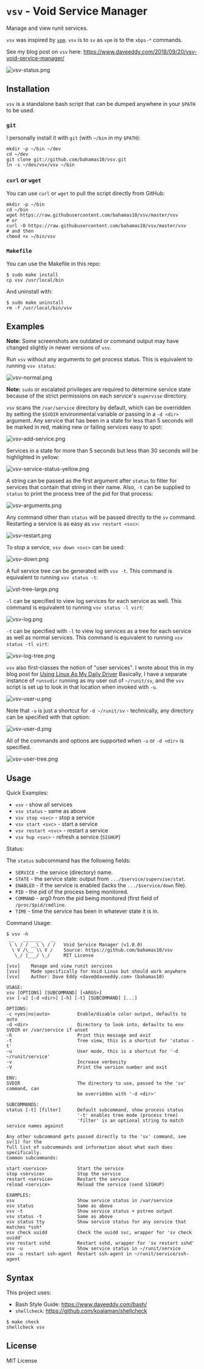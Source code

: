 `vsv` - Void Service Manager
============================

Manage and view runit services.

`vsv` was inspired by [`vpm`](https://github.com/netzverweigerer/vpm).  `vsv` is
to `sv` as `vpm` is to the `xbps-*` commands.

See my blog post on `vsv` here: https://www.daveeddy.com/2018/09/20/vsv-void-service-manager/

![vsv-status.png](screenshots/vsv-status.png)

Installation
------------

`vsv` is a standalone bash script that can be dumped anywhere in your `$PATH`
to be used.

### `git`

I personally install it with `git` (with `~/bin` in my `$PATH`):

    mkdir -p ~/bin ~/dev
    cd ~/dev
    git clone git://github.com/bahamas10/vsv.git
    ln -s ~/dev/vsv/vsv ~/bin

### `curl` or `wget`

You can use `curl` or `wget` to pull the script directly from GitHub:

    mkdir -p ~/bin
    cd ~/bin
    wget https://raw.githubusercontent.com/bahamas10/vsv/master/vsv
    # or
    curl -O https://raw.githubusercontent.com/bahamas10/vsv/master/vsv
    # and then
    chmod +x ~/bin/vsv

### `Makefile`

You can use the Makefile in this repo:

    $ sudo make install
    cp vsv /usr/local/bin

And uninstall with:

    $ sudo make uninstall
    rm -f /usr/local/bin/vsv

Examples
--------

**Note:** Some screenshots are outdated or command output may have changed
slightly in newer versions of `vsv`.

Run `vsv` without any arguments to get process status.  This is equivalent to
running `vsv status`:

![vsv-normal.png](screenshots/vsv-normal.png)

**Note:** `sudo` or escalated privileges are required to determine service state
because of the strict permissions on each service's `supervise` directory.

`vsv` scans the `/var/service` directory by default, which can be overridden by
setting the `$SVDIR` environmental variable or passing in a `-d <dir>` argument.
Any service that has been in a state for less than 5 seconds will be marked
in red, making new or failing services easy to spot:

![vsv-add-service.png](screenshots/vsv-add-service.png)

Services in a state for more than 5 seconds but less than 30 seconds will be
highlighted in yellow:

![vsv-service-status-yellow.png](screenshots/vsv-service-status-yellow.png)

A string can be passed as the first argument after `status` to filter for
services that contain that string in their name.  Also, `-t` can be supplied to
`status` to print the process tree of the pid for that process:

![vsv-arguments.png](screenshots/vsv-arguments.png)

Any command other than `status` will be passed directly to the `sv` command.
Restarting a service is as easy as `vsv restart <svc>`:

![vsv-restart.png](screenshots/vsv-restart.png)

To stop a service, `vsv down <svc>` can be used:

![vsv-down.png](screenshots/vsv-down.png)

A full service tree can be generated with `vsv -t`.  This command is equivalent
to running `vsv status -t`:

![vst-tree-large.png](screenshots/vst-tree-large.png)

`-l` can be specified to view log services for each service as well.  This
command is equivalent to running `vsv status -l virt`:

![vsv-log.png](screenshots/vsv-log.png)

`-t` can be specified with `-l` to view log services as a tree for each service
as well as normal services.  This command is equivalent to running `vsv status
-tl virt`:

![vsv-log-tree.png](screenshots/vsv-log-tree.png)

`vsv` also first-classes the notion of "user services".  I wrote about this in
my blog post for [Using Linux As My Daily
Driver](https://www.daveeddy.com/2018/09/15/using-void-linux-as-my-daily-driver/)
Basically, I have a separate instance of `runsvdir` running as my user out of
`~/runit/sv`, and the `vsv` script is set up to look in that location when
invoked with `-u`.

![vsv-user-u.png](screenshots/vsv-user-u.png)

Note that `-u` is just a shortcut for `-d ~/runit/sv` - technically, any
directory can be specified with that option:

![vsv-user-d.png](screenshots/vsv-user-d.png)

All of the commands and options are supported when `-u` or `-d <dir>` is
specified.

![vsv-user-tree.png](screenshots/vsv-user-tree.png)

Usage
-----

Quick Examples:

- `vsv` - show all services
- `vsv status` - same as above
- `vsv stop <svc>` - stop a service
- `vsv start <svc>` - start a service
- `vsv restart <svc>` - restart a service
- `vsv hup <svc>` - refresh a service (`SIGHUP`)

Status:

The `status` subcommand has the following fields:

- `SERVICE` - the service (directory) name.
- `STATE` - the service state: output from `.../$service/supervise/stat`.
- `ENABLED` - if the service is enabled (lacks the `.../$service/down` file).
- `PID` - the pid of the process being monitored.
- `COMMAND` - arg0 from the pid being monitored (first field of `/proc/$pid/cmdline`.
- `TIME` - time the service has been in whatever state it is in.

Command Usage:

    $ vsv -h
     __   _______   __
     \ \ / / __\ \ / /   Void Service Manager (v1.0.0)
      \ V /\__ \\ V /    Source: https://github.com/bahamas10/vsv
       \_/ |___/ \_/     MIT License

    [vsv]    Manage and view runit services
    [vsv]    Made specifically for Void Linux but should work anywhere
    [vsv]    Author: Dave Eddy <dave@daveeddy.com> (bahamas10)

    USAGE:
    vsv [OPTIONS] [SUBCOMMAND] [<ARGS>]
    vsv [-u] [-d <dir>] [-h] [-t] [SUBCOMMAND] [...]

    OPTIONS:
    -c <yes|no|auto>          Enable/disable color output, defaults to auto
    -d <dir>                  Directory to look into, defaults to env SVDIR or /var/service if unset
    -h                        Print this message and exit
    -t                        Tree view, this is a shortcut for 'status -t'
    -u                        User mode, this is a shortcut for '-d ~/runit/service'
    -v                        Increase verbosity
    -V                        Print the version number and exit

    ENV:
    SVDIR                     The directory to use, passed to the 'sv' command, can
                              be overridden with '-d <dir>'

    SUBCOMMANDS:
    status [-t] [filter]      Default subcommand, show process status
                              '-t' enables tree mode (process tree)
                              'filter' is an optional string to match service names against

    Any other subcommand gets passed directly to the 'sv' command, see sv(1) for the
    full list of subcommands and information about what each does specifically.
    Common subcommands:

    start <service>           Start the service
    stop <service>            Stop the service
    restart <service>         Restart the service
    reload <service>          Reload the service (send SIGHUP)

    EXAMPLES:
    vsv                       Show service status in /var/service
    vsv status                Same as above
    vsv -t                    Show service status + pstree output
    vsv status -t             Same as above
    vsv status tty            Show service status for any service that matches *ssh*
    vsv check uuidd           Check the uuidd svc, wrapper for 'sv check uuidd'
    vsv restart sshd          Restart sshd, wrapper for 'sv restart sshd'
    vsv -u                    Show service status in ~/runit/service
    vsv -u restart ssh-agent  Restart ssh-agent in ~/runit/service/ssh-agent

Syntax
------

This project uses:

- Bash Style Guide: https://www.daveeddy.com/bash/
- `shellcheck`: https://github.com/koalaman/shellcheck

```
$ make check
shellcheck vsv
```

License
-------

MIT License
